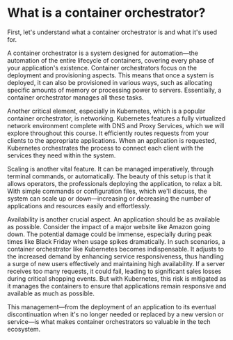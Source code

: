 # What is a container orchestrator?

First, let's understand what a container orchestrator is and what it's used for.

A container orchestrator is a system designed for automation—the automation of the entire lifecycle of containers,
covering every phase of your application's existence. Container orchestrators focus on the deployment and provisioning
aspects. This means that once a system is deployed, it can also be provisioned in various ways, such as allocating
specific amounts of memory or processing power to servers. Essentially, a container orchestrator manages all these
tasks.

Another critical element, especially in Kubernetes, which is a popular container orchestrator, is networking. Kubernetes
features a fully virtualized network environment complete with DNS and Proxy Services, which we will explore throughout
this course. It efficiently routes requests from your clients to the appropriate applications. When an application is
requested, Kubernetes orchestrates the process to connect each client with the services they need within the system.

Scaling is another vital feature. It can be managed imperatively, through terminal commands, or automatically. The
beauty of this setup is that it allows operators, the professionals deploying the application, to relax a bit. With
simple commands or configuration files, which we'll discuss, the system can scale up or down—increasing or decreasing
the number of applications and resources easily and effortlessly.

Availability is another crucial aspect. An application should be as available as possible. Consider the impact of a
major website like Amazon going down. The potential damage could be immense, especially during peak times like Black
Friday when usage spikes dramatically. In such scenarios, a container orchestrator like Kubernetes becomes
indispensable. It adjusts to the increased demand by enhancing service responsiveness, thus handling a surge of new
users effectively and maintaining high availability. If a server receives too many requests, it could fail, leading to
significant sales losses during critical shopping events. But with Kubernetes, this risk is mitigated as it manages the
containers to ensure that applications remain responsive and available as much as possible.

This management—from the deployment of an application to its eventual discontinuation when it's no longer needed or
replaced by a new version or service—is what makes container orchestrators so valuable in the tech ecosystem.


